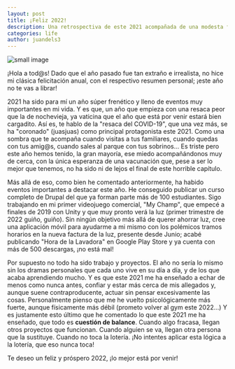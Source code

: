 ```yaml
---
layout: post
title: ¡Feliz 2022!
description: Una retrospectiva de este 2021 acompañada de una modesta felicitación ;)
categories: life
author: juandels3
---
```


![small image]({{site.baseurl}}/images/2019.jpg)

¡Hola a tod@s! Dado que el año pasado fue tan extraño e irrealista, no hice mi clásica felicitación anual, con el respectivo resumen personal; ¡este año no te vas a librar!

2021 ha sido para mí un año súper frenético y lleno de eventos muy importantes en mi vida.
Y es que, un año que empieza con una resaca peor que la de nochevieja, ya vaticina que el año que está por venir estará bien cargadito. Así es, te hablo de la "resaca del COVID-19", que una vez más, se ha "coronado" (juasjuas) como principal protagonista este 2021. Como una sombra que te acompaña cuando visitas a tus familiares, cuando quedas con tus amig@s, cuando sales al parque con tus sobrinos... Es triste pero este año hemos tenido, la gran mayoría, ese miedo acompañándonos muy de cerca, con la única esperanza de una vacunación que, pese a ser lo mejor que tenemos, no ha sido ni de lejos el final de este horrible capítulo.

Más allá de eso, como bien he comentado anteriormente, ha habido eventos importantes a destacar este año. He conseguido publicar un curso completo de Drupal del que ya forman parte más de 100 estudiantes. Sigo trabajando en mi primer videojuego comercial, "My Champ", que empecé a finales de 2019 con Unity y que muy pronto verá la luz (primer trimestre de 2022 guiño, guiño). Sin ningún objetivo más allá de querer ahorrar luz, cree una aplicación móvil para ayudarme a mi mismo con los polémicos tramos horarios en la nueva factura de la luz, presente desde Junio; acabé publicando "Hora de la Lavadora" en Google Play Store y ya cuenta con más de 500 descargas, ¡no está mal!

Por supuesto no todo ha sido trabajo y proyectos. El año no sería lo mismo sin los dramas personales que cada uno vive en su día a día, y de los que acaba aprendiendo mucho. Y es que este 2021 me ha enseñado a echar de menos como nunca antes, confiar y estar más cerca de mis allegados y, aunque suene contraproducente, actuar sin pensar excesivamente las cosas. Personalmente pienso que me he vuelto psicológicamente más fuerte, aunque físicamente más débil (prometo volver al gym este 2022...)
Y es justamente esto último que he comentado lo que este 2021 me ha enseñado, que todo es **cuestión de balance**. Cuando algo fracasa, llegan otros proyectos que funcionan. Cuando alguien se va, llegan otra persona que la sustituye. Cuando no toca la lotería. ¡No intentes aplicar esta lógica a la lotería, que eso nunca toca!

Te deseo un feliz y próspero 2022, ¡lo mejor está por venir!